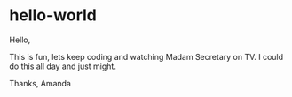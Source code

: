 # hello-world

Hello, 

This is fun, lets keep coding and watching Madam Secretary on TV. I could do this all day and just might. 

Thanks, 
Amanda 


